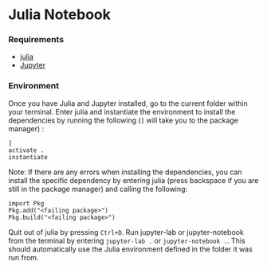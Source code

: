 # Julia Notebook

### Requirements 

* [julia](https://julialang.org/)
* [Jupyter](https://jupyter.org/)

### Environment

Once you have Julia and Jupyter installed, go to the current folder within your terminal. Enter julia and instantiate the environment to install the dependencies by running the following (`]` will take you to the package manager) :
```
]
activate .
instantiate
```
Note: If there are any errors when installing the dependencies, you can install the specific dependency by entering julia (press backspace if you are still in the package manager) and calling the following:
```
import Pkg
Pkg.add("<failing package>")
Pkg.build("<failing package>")
```
Quit out of julia by pressing `Ctrl+D`. Run jupyter-lab or jupyter-notebook from the terminal by entering `jupyter-lab .` or `jupyter-notebook .`. This should automatically use the Julia environment defined in the folder it was run from. 